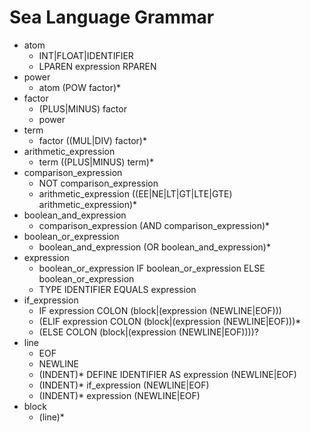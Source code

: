 # Sea Language Grammar

- atom
    * INT|FLOAT|IDENTIFIER
    * LPAREN expression RPAREN
- power
    * atom (POW factor)*
- factor
    * (PLUS|MINUS) factor
    * power
- term
    * factor ((MUL|DIV) factor)*
- arithmetic_expression
    * term ((PLUS|MINUS) term)*
- comparison_expression
    * NOT comparison_expression
    * arithmetic_expression ((EE|NE|LT|GT|LTE|GTE) arithmetic_expression)*
- boolean_and_expression
    * comparison_expression (AND comparison_expression)*
- boolean_or_expression
    * boolean_and_expression (OR boolean_and_expression)*
- expression
    * boolean_or_expression IF boolean_or_expression ELSE boolean_or_expression
    * TYPE IDENTIFIER EQUALS expression
- if_expression
    * IF expression COLON (block|(expression (NEWLINE|EOF)))
    * (ELIF expression COLON (block|(expression (NEWLINE|EOF)))*
    * (ELSE COLON (block|(expression (NEWLINE|EOF))))?
- line
    * EOF
    * NEWLINE
    * (INDENT)* DEFINE IDENTIFIER AS expression (NEWLINE|EOF)
    * (INDENT)* if_expression (NEWLINE|EOF)
    * (INDENT)* expression (NEWLINE|EOF)
- block
    * (line)*
